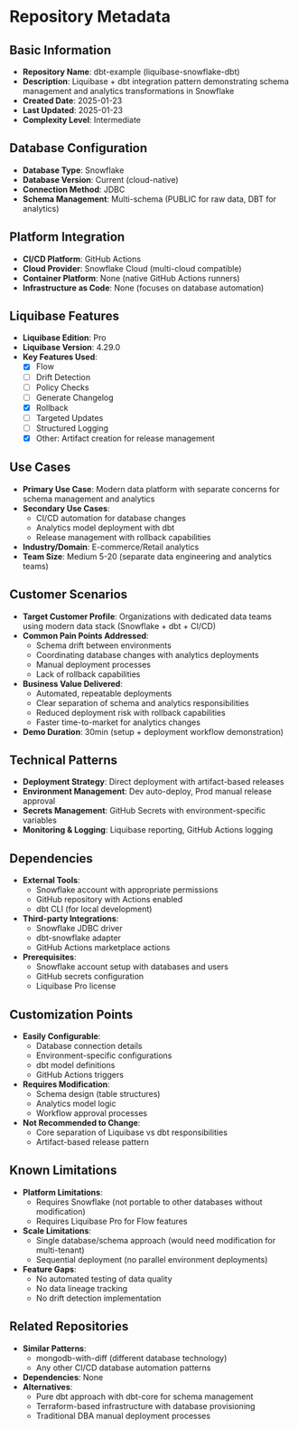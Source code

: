 # Repository Metadata

## Basic Information
- **Repository Name**: dbt-example (liquibase-snowflake-dbt)
- **Description**: Liquibase + dbt integration pattern demonstrating schema management and analytics transformations in Snowflake
- **Created Date**: 2025-01-23
- **Last Updated**: 2025-01-23
- **Complexity Level**: Intermediate

## Database Configuration
- **Database Type**: Snowflake
- **Database Version**: Current (cloud-native)
- **Connection Method**: JDBC
- **Schema Management**: Multi-schema (PUBLIC for raw data, DBT for analytics)

## Platform Integration
- **CI/CD Platform**: GitHub Actions
- **Cloud Provider**: Snowflake Cloud (multi-cloud compatible)
- **Container Platform**: None (native GitHub Actions runners)
- **Infrastructure as Code**: None (focuses on database automation)

## Liquibase Features
- **Liquibase Edition**: Pro
- **Liquibase Version**: 4.29.0
- **Key Features Used**:
  - [x] Flow
  - [ ] Drift Detection
  - [ ] Policy Checks
  - [ ] Generate Changelog
  - [x] Rollback
  - [ ] Targeted Updates
  - [ ] Structured Logging
  - [x] Other: Artifact creation for release management

## Use Cases
- **Primary Use Case**: Modern data platform with separate concerns for schema management and analytics
- **Secondary Use Cases**: 
  - CI/CD automation for database changes
  - Analytics model deployment with dbt
  - Release management with rollback capabilities
- **Industry/Domain**: E-commerce/Retail analytics
- **Team Size**: Medium 5-20 (separate data engineering and analytics teams)

## Customer Scenarios
- **Target Customer Profile**: Organizations with dedicated data teams using modern data stack (Snowflake + dbt + CI/CD)
- **Common Pain Points Addressed**: 
  - Schema drift between environments
  - Coordinating database changes with analytics deployments
  - Manual deployment processes
  - Lack of rollback capabilities
- **Business Value Delivered**: 
  - Automated, repeatable deployments
  - Clear separation of schema and analytics responsibilities
  - Reduced deployment risk with rollback capabilities
  - Faster time-to-market for analytics changes
- **Demo Duration**: 30min (setup + deployment workflow demonstration)

## Technical Patterns
- **Deployment Strategy**: Direct deployment with artifact-based releases
- **Environment Management**: Dev auto-deploy, Prod manual release approval
- **Secrets Management**: GitHub Secrets with environment-specific variables
- **Monitoring & Logging**: Liquibase reporting, GitHub Actions logging

## Dependencies
- **External Tools**: 
  - Snowflake account with appropriate permissions
  - GitHub repository with Actions enabled
  - dbt CLI (for local development)
- **Third-party Integrations**: 
  - Snowflake JDBC driver
  - dbt-snowflake adapter
  - GitHub Actions marketplace actions
- **Prerequisites**: 
  - Snowflake account setup with databases and users
  - GitHub secrets configuration
  - Liquibase Pro license

## Customization Points
- **Easily Configurable**: 
  - Database connection details
  - Environment-specific configurations
  - dbt model definitions
  - GitHub Actions triggers
- **Requires Modification**: 
  - Schema design (table structures)
  - Analytics model logic
  - Workflow approval processes
- **Not Recommended to Change**: 
  - Core separation of Liquibase vs dbt responsibilities
  - Artifact-based release pattern

## Known Limitations
- **Platform Limitations**: 
  - Requires Snowflake (not portable to other databases without modification)
  - Requires Liquibase Pro for Flow features
- **Scale Limitations**: 
  - Single database/schema approach (would need modification for multi-tenant)
  - Sequential deployment (no parallel environment deployments)
- **Feature Gaps**: 
  - No automated testing of data quality
  - No data lineage tracking
  - No drift detection implementation

## Related Repositories
- **Similar Patterns**: 
  - mongodb-with-diff (different database technology)
  - Any other CI/CD database automation patterns
- **Dependencies**: None
- **Alternatives**: 
  - Pure dbt approach with dbt-core for schema management
  - Terraform-based infrastructure with database provisioning
  - Traditional DBA manual deployment processes